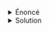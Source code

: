<details><summary>Énoncé</summary>
**Pts: XX**

[FR]
Dans ce challenge, votre mission est de déterminer avec qui l'espion communique (adresse IP et port). Vous avez à votre disposition un fichier PDF nommé `mage.pdf`. 

Le format du flag est `CTF_IP:Port`.

</details>

<details><summary>Solution</summary>

En analysant le fichier `mage.pdf` avec `pdfid`, nous avons repéré des caractéristiques inhabituelles, notamment `/OpenAction` et `/Lauch`, suggérant qu'une action est déclenchée à l'ouverture du fichier. De plus, la présence de code JavaScript indique que ce script s'exécute automatiquement lors de l'ouverture du PDF.
<img src='img/spy1.png'>

Nous avons alors extrait le contenu du fichier JavaScript à l'aide de l'outil `pdfdetach`. Dans le JavaScript, nous avons trouvé une référence à un fichier nommé `The_magician.pdf`. 

<img src='img/spy2.png'>

Cependant, nos tentatives pour extraire directement ce fichier avec `pdfextract` ont échoué.
<img src='img/spy3.png'>

En explorant le dossier `mage.dump` créé par `pdfextract`, nous avons découvert un dossier `scripts` contenant des fichiers JavaScript. En ouvrant l'un de ces scripts, nous avons pu confirmer qu'il était responsable de la création du fichier `The_magician.pdf`.
<img src='img/spy4.png'>


Nous avons ensuite ouvert `The_magician.pdf` dans un environnement contrôlé sous Windows à l'aide d'une machine virtuelle équipée d'Adobe Acrobat. À l'ouverture du fichier, une fenêtre est apparue nous permettant de le sauvegarder. Nous l'avons enregistré, transféré sur notre machine Linux et utilisé la commande `file` pour déterminer qu'il s'agissait d'un exécutable Windows (`.exe`) plutôt que d'un PDF.

En lançant `The_magician.pdf` dans notre environnement Windows contrôlé tout en surveillant les communications avec l'outil `Fakenet NG`, nous avons observé qu'il tentait de contacter une adresse IP spécifique sur un port donné.
<img src='img/spy5.png'>

Le format du flag pour ce challenge est `CTF_IP:Port`. En extrayant les informations d'adresse IP et de port à partir des communications surveillées par `Fakenet NG`, nous avons obtenu le flag correct.

Flag: `CTF_172.28.13.26:7243`

</details>

